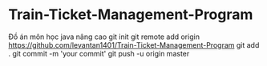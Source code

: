 # Train-Ticket-Management-Program
Đồ án môn học java nâng cao
git init
git remote add origin https://github.com/levantan1401/Train-Ticket-Management-Program
git add .
git commit -m 'your commit'
git push -u origin master

